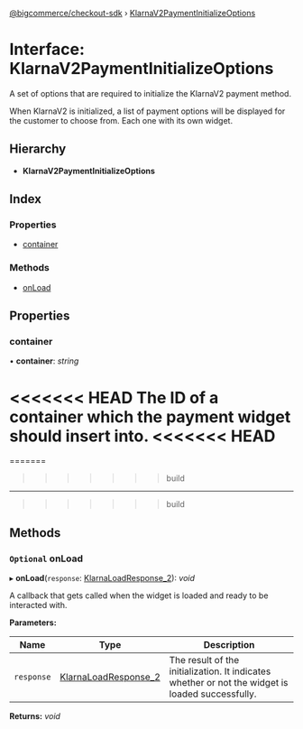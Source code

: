 [@bigcommerce/checkout-sdk](../README.md) › [KlarnaV2PaymentInitializeOptions](klarnav2paymentinitializeoptions.md)

# Interface: KlarnaV2PaymentInitializeOptions

A set of options that are required to initialize the KlarnaV2 payment method.

When KlarnaV2 is initialized, a list of payment options will be displayed for the customer to choose from.
Each one with its own widget.

## Hierarchy

* **KlarnaV2PaymentInitializeOptions**

## Index

### Properties

* [container](klarnav2paymentinitializeoptions.md#container)

### Methods

* [onLoad](klarnav2paymentinitializeoptions.md#optional-onload)

## Properties

###  container

• **container**: *string*

<<<<<<< HEAD
The ID of a container which the payment widget should insert into.
<<<<<<< HEAD
=======

=======
>>>>>>> build
___
>>>>>>> build

## Methods

### `Optional` onLoad

▸ **onLoad**(`response`: [KlarnaLoadResponse_2](klarnaloadresponse_2.md)): *void*

A callback that gets called when the widget is loaded and ready to be
interacted with.

**Parameters:**

Name | Type | Description |
------ | ------ | ------ |
`response` | [KlarnaLoadResponse_2](klarnaloadresponse_2.md) | The result of the initialization. It indicates whether or not the widget is loaded successfully.  |

**Returns:** *void*
